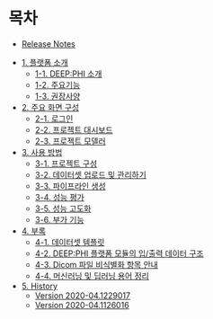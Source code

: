 # 목차

* [Release Notes](README.md)

- [1. 플랫폼 소개]()
  - [1-1. DEEP:PHI 소개](chapter1/1-1.딥파이_소개.md)
  - [1-2. 주요기능](chapter1/1-2.주요기능.md)
  - [1-3. 권장사양](chapter1/1-3.권장사양.md)
- [2. 주요 화면 구성]()
  - [2-1. 로그인](chapter2/2-1.로그인.md)
  - [2-2. 프로젝트 대시보드](chapter2/2-2.프로젝트_대시보드.md)
  - [2-3. 프로젝트 모델러](chapter2/2-3.프로젝트_모델러.md)
- [3. 사용 방법]()
  - [3-1. 프로젝트 구성](chapter3/3-1.프로젝트_구성.md)
  - [3-2. 데이터셋 업로드 및 관리하기](chapter3/3-2.데이터셋_업로드_및_관리하기.md)
  - [3-3. 파이프라인 생성](chapter3/3-3.파이프라인_생성.md)
  - [3-4. 성능 평가](chapter3/3-4.성능_평가.md)
  - [3-5. 성능 고도화](chapter3/3-5.성능_고도화.md)
  - [3-6. 부가 기능](chapter3/3-6.부가_기능.md)
- [4. 부록]()
  - [4-1. 데이터셋 템플릿](chapter4/4-1.데이터셋_템플릿.md)
  - [4-2. DEEP:PHI 플랫폼 모듈의 입/출력 데이터 구조](chapter4/4-2.DEEPPHI_플랫폼_모듈의_입출력_데이터_구조.md)
  - [4-3. Dicom 파일 비식별화 항목 안내](chapter4/4-3.Dicom_파일_비식별화_항목_안내.md)
  - [4-4. 머신러닝 및 딥러닝 용어 정리](chapter4/4-4.머신러닝_및_딥러닝_용어_정리.md)
- [5. History]()
  - [Version 2020-04.1229017](release/2020-04.1229017.md)
  - [Version 2020-04.1126016](release/2020-04.1126016.md)